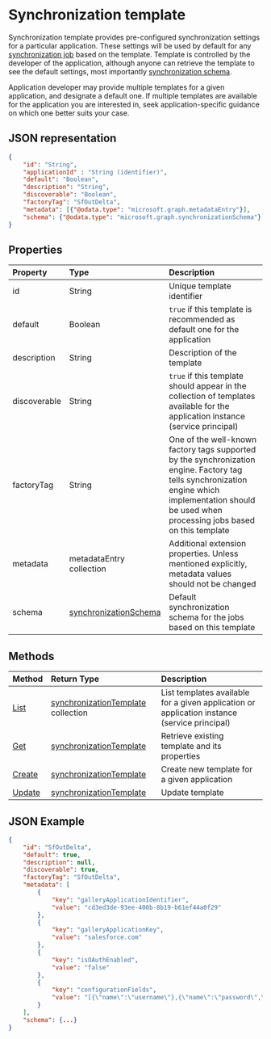 # Synchronization template

Synchronization template provides pre-configured synchronization settings for a particular application. These settings will be used by default for any [synchronization job](synchronization_job.md) based on the template.  Template is controlled by the developer of the application, although anyone can retrieve the template to see the default settings, most importantly [synchronization schema](synchronization_schema.md).

Application developer may provide multiple templates for a given application, and designate a default one. If multiple templates are available for the application you are interested in, seek application-specific guidance on which one better suits your case.

## JSON representation

```json
{
    "id": "String",
    "applicationId" : "String (identifier)",
    "default": "Boolean",
    "description": "String",
    "discoverable": "Boolean",
    "factoryTag": "SfOutDelta",
    "metadata": [{"@odata.type": "microsoft.graph.metadataEntry"}],
    "schema": {"@odata.type": "microsoft.graph.synchronizationSchema"}
}
```

## Properties

| Property      | Type                      | Description                  |
|:--------------|:--------------------------|:-----------------------------|
|id             |String                     |Unique template identifier|
|default        |Boolean                    |`true` if this template is recommended as default one for the application|
|description    |String                     |Description of the template|
|discoverable   |String                     |`true` if this template should appear in the collection of templates available for the application instance (service principal)|
|factoryTag     |String                     |One of the well-known factory tags supported by the synchronization engine. Factory tag tells synchronization engine which implementation should be used when processing jobs based on this template|
|metadata       |metadataEntry collection   |Additional extension properties. Unless mentioned explicitly, metadata values should not be changed|
|schema         |[synchronizationSchema](synchronization_schema.md)     |Default synchronization schema for the jobs based on this template|


## Methods

| Method        | Return Type               | Description                  |
|:--------------|:--------------------------|:-----------------------------|
|[List](../api/synchronization_template_list.md)   |[synchronizationTemplate](synchronization_template.md) collection  |List templates available for a given application or application instance (service principal)|
|[Get](../api/synchronization_template_get.md)             |[synchronizationTemplate](synchronization_template.md)   |Retrieve existing template and its properties|
|[Create](../api/synchronization_template_post.md)         |[synchronizationTemplate](synchronization_template.md)   |Create new template for a given application|
|[Update](../api/synchronization_template_put.md)          |[synchronizationTemplate](synchronization_template.md)   |Update template|


## JSON Example

```json
{
    "id": "SfOutDelta",
    "default": true,
    "description": null,
    "discoverable": true,
    "factoryTag": "SfOutDelta",
    "metadata": [
        {
            "key": "galleryApplicationIdentifier",
            "value": "cd3ed3de-93ee-400b-8b19-b61ef44a0f29"
        },
        {
            "key": "galleryApplicationKey",
            "value": "salesforce.com"
        },
        {
            "key": "isOAuthEnabled",
            "value": "false"
        },
        {
            "key": "configurationFields",
            "value": "[{\"name\":\"username\"},{\"name\":\"password\",\"secret\":true},{\"name\":\"secrettoken\",\"secret\":true}]"
        }
    ],
    "schema": {...}
}